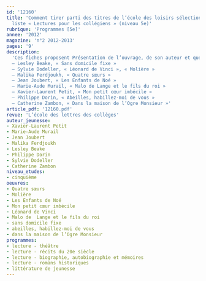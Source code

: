 ```yaml
---
id: '12160'
title: 'Comment tirer parti des titres de l’école des loisirs sélectionnés dans la
  liste « Lectures pour les collégiens » (niveau 5e)'
rubrique: 'Programmes [5e]'
annee: '2012'
magazine: 'n°2 2012-2013'
pages: '9'
description: 
  'Ces fiches proposent Présentation de l’ouvrage, de son auteur et quelques suggestions de pistes pédagogiques pour les titres de la liste « Lectures pour les collégiens » concernant le niveau cinquième.
  – Lesley Beake, « Sans domicile fixe »
  – Sylvie Dodeller, « Léonard de Vinci », « Molière »
  – Malika Ferdjoukh, « Quatre sœurs »
  – Jean Joubert, « Les Enfants de Noé »
  – Marie-Aude Murail, « Malo de Lange et le fils du roi »
  – Xavier-Laurent Petit, « Mon petit cœur imbécile »
  – Philippe Dorin, « Abeilles, habillez-moi de vous »
  – Catherine Zambon, « Dans la maison de l’Ogre Monsieur »'
article_pdf: '12160.pdf'
revue: 'L’école des lettres des collèges'
auteur_jeunesse:
- Xavier-Laurent Petit
- Marie-Aude Murail
- Jean Joubert
- Malika Ferdjoukh
- Lesley Beake
- Philippe Dorin
- Sylvie Dodeller
- Catherine Zambon
niveau_etudes:
- cinquième
oeuvres:
- Quatre sœurs
- Molière
- Les Enfants de Noé
- Mon petit cœur imbécile
- Léonard de Vinci
- Malo de  Lange et le fils du roi
- sans domicile fixe
- abeilles, habillez-moi de vous
- dans la maison de l’Ogre Monsieur
programmes:
- lecture - théâtre
- lecture - récits du 20e siècle
- lecture - biographie, autobiographie et mémoires
- lecture - romans historiques
- littérature de jeunesse
---
```

